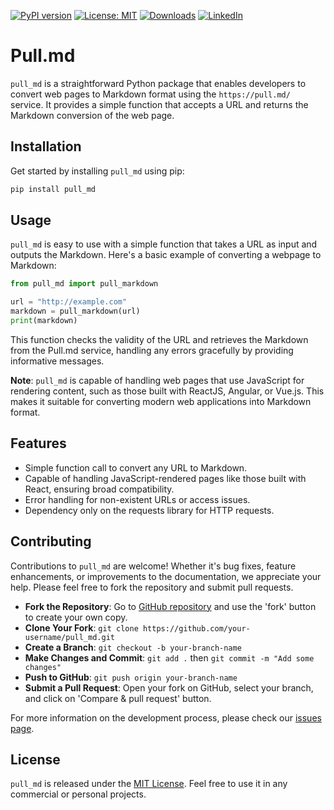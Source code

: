 [![PyPI version](https://badge.fury.io/py/pull-md.svg?1)](https://badge.fury.io/py/pull-md)
[![License: MIT](https://img.shields.io/badge/License-MIT-green.svg)](https://opensource.org/licenses/MIT)
[![Downloads](https://static.pepy.tech/badge/pull-md?1)](https://pepy.tech/project/pull-md)
[![LinkedIn](https://img.shields.io/badge/LinkedIn-blue)](https://www.linkedin.com/in/eugene-evstafev-716669181/)

# Pull.md

`pull_md` is a straightforward Python package that enables developers to convert web pages to Markdown format using the `https://pull.md/` service. It provides a simple function that accepts a URL and returns the Markdown conversion of the web page.

## Installation

Get started by installing `pull_md` using pip:

```bash
pip install pull_md
```

## Usage

`pull_md` is easy to use with a simple function that takes a URL as input and outputs the Markdown. Here's a basic example of converting a webpage to Markdown:

```python
from pull_md import pull_markdown

url = "http://example.com"
markdown = pull_markdown(url)
print(markdown)
```

This function checks the validity of the URL and retrieves the Markdown from the Pull.md service, handling any errors gracefully by providing informative messages.

**Note**: `pull_md` is capable of handling web pages that use JavaScript for rendering content, such as those built with ReactJS, Angular, or Vue.js. This makes it suitable for converting modern web applications into Markdown format.

## Features

- Simple function call to convert any URL to Markdown.
- Capable of handling JavaScript-rendered pages like those built with React, ensuring broad compatibility.
- Error handling for non-existent URLs or access issues.
- Dependency only on the requests library for HTTP requests.

## Contributing

Contributions to `pull_md` are welcome! Whether it's bug fixes, feature enhancements, or improvements to the documentation, we appreciate your help. Please feel free to fork the repository and submit pull requests.

- **Fork the Repository**: Go to [GitHub repository](https://github.com/chigwell/pull_md) and use the 'fork' button to create your own copy.
- **Clone Your Fork**: `git clone https://github.com/your-username/pull_md.git`
- **Create a Branch**: `git checkout -b your-branch-name`
- **Make Changes and Commit**: `git add .` then `git commit -m "Add some changes"`
- **Push to GitHub**: `git push origin your-branch-name`
- **Submit a Pull Request**: Open your fork on GitHub, select your branch, and click on 'Compare & pull request' button.

For more information on the development process, please check our [issues page](https://github.com/chigwell/pull_md/issues).

## License

`pull_md` is released under the [MIT License](https://choosealicense.com/licenses/mit/). Feel free to use it in any commercial or personal projects.

